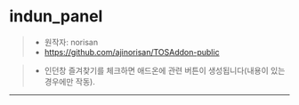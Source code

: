 # indun_panel
> * 원작자: norisan
> * https://github.com/ajinorisan/TOSAddon-public

> * 인던창 즐겨찾기를 체크하면 애드온에 관련 버튼이 생성됩니다(내용이 있는 경우에만 작동).

---
